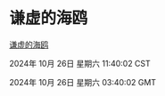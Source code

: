 # 谦虚的海鸥
[谦虚的海鸥](http://219.139.197.74:56308/qxdho/course/base/hotlink/index.php)

2024年 10月 26日 星期六 11:40:02 CST

2024年 10月 26日 星期六 03:40:02 GMT
